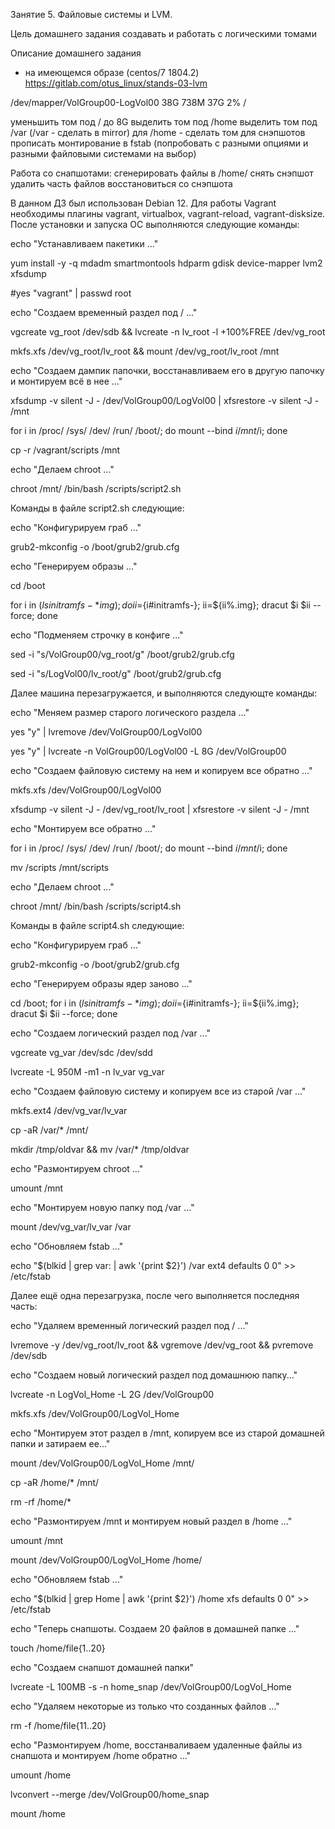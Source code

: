 Занятие 5. Файловые системы и LVM.

Цель домашнего задания
создавать и работать с логическими томами

Описание домашнего задания
- на имеющемся образе (centos/7 1804.2)
https://gitlab.com/otus_linux/stands-03-lvm

/dev/mapper/VolGroup00-LogVol00 38G 738M 37G 2% /

уменьшить том под / до 8G
выделить том под /home
выделить том под /var (/var - сделать в mirror)
для /home - сделать том для снэпшотов
прописать монтирование в fstab (попробовать с разными опциями и разными файловыми системами на выбор)

Работа со снапшотами:
сгенерировать файлы в /home/
снять снэпшот
удалить часть файлов
восстановиться со снэпшота

В данном ДЗ был использован Debian 12.
Для работы Vagrant необходимы плагины vagrant, virtualbox, vagrant-reload, vagrant-disksize.
После установки и запуска ОС выполняются следующие команды:

echo "Устанавливаем пакетики ..."

yum install -y -q mdadm smartmontools hdparm gdisk device-mapper lvm2 xfsdump

#yes "vagrant" | passwd root

echo "Создаем временный раздел под / ..."

vgcreate vg_root /dev/sdb && lvcreate -n lv_root -l +100%FREE /dev/vg_root

mkfs.xfs /dev/vg_root/lv_root && mount /dev/vg_root/lv_root /mnt

echo "Создаем дампик папочки, восстанавливаем его в другую папочку и монтируем всё в нее ..."

xfsdump -v silent -J - /dev/VolGroup00/LogVol00 | xfsrestore -v silent -J - /mnt

for i in /proc/ /sys/ /dev/ /run/ /boot/; do mount --bind $i /mnt/$i; done

cp -r /vagrant/scripts /mnt

echo "Делаем chroot ..."

chroot /mnt/ /bin/bash /scripts/script2.sh

Команды в файле script2.sh следующие:

echo "Конфигурируем граб ..."

grub2-mkconfig -o /boot/grub2/grub.cfg

echo "Генерируем образы ..."

cd /boot

for i in $(ls initramfs-*img); do ii=${i#initramfs-}; ii=${ii%.img}; dracut $i $ii --force; done

echo "Подменяем строчку в конфиге ..."

sed -i "s/VolGroup00/vg_root/g" /boot/grub2/grub.cfg

sed -i "s/LogVol00/lv_root/g" /boot/grub2/grub.cfg


Далее машина перезагружается, и выполняются следующте команды:

echo "Меняем размер старого логического раздела ..."

yes "y" | lvremove /dev/VolGroup00/LogVol00

yes "y" | lvcreate -n VolGroup00/LogVol00 -L 8G /dev/VolGroup00

echo "Создаем файловую систему на нем и копируем все обратно ..."

mkfs.xfs /dev/VolGroup00/LogVol00

xfsdump -v silent -J - /dev/vg_root/lv_root | xfsrestore -v silent -J - /mnt

echo "Монтируем все обратно ..."

for i in /proc/ /sys/ /dev/ /run/ /boot/; do mount --bind $i /mnt/$i; done

mv /scripts /mnt/scripts

echo "Делаем chroot ..."

chroot /mnt/ /bin/bash /scripts/script4.sh


Команды в файле script4.sh следующие:

echo "Конфигурируем граб ..."

grub2-mkconfig -o /boot/grub2/grub.cfg

echo "Генерируем образы ядер заново ..."

cd /boot; for i in $(ls initramfs-*img); do ii=${i#initramfs-}; ii=${ii%.img}; dracut $i $ii --force; done

echo "Создаем логический раздел под /var ..."

vgcreate vg_var /dev/sdc /dev/sdd

lvcreate -L 950M -m1 -n lv_var vg_var

echo "Создаем файловую систему и копируем все из старой /var ..."

mkfs.ext4 /dev/vg_var/lv_var

cp -aR /var/* /mnt/

mkdir /tmp/oldvar && mv /var/* /tmp/oldvar

echo "Размонтируем chroot ..."

umount /mnt

echo "Монтируем новую папку под /var ..."

mount /dev/vg_var/lv_var /var

echo "Обновляем fstab ..."

echo "$(blkid | grep var: | awk '{print $2}') /var ext4 defaults 0 0" >> /etc/fstab


Далее ещё одна перезагрузка, после чего выполняется последняя часть:

echo "Удаляем временный логический раздел под / ..."

lvremove -y /dev/vg_root/lv_root && vgremove /dev/vg_root && pvremove /dev/sdb

echo "Создаем новый логический раздел под домашнюю папку..."

lvcreate -n LogVol_Home -L 2G /dev/VolGroup00

mkfs.xfs /dev/VolGroup00/LogVol_Home

echo "Монтируем этот раздел в /mnt, копируем все из старой домашней папки и затираем ее..."

mount /dev/VolGroup00/LogVol_Home /mnt/

cp -aR /home/* /mnt/

rm -rf /home/*

echo "Размонтируем /mnt и монтируем новый раздел в /home ..."

umount /mnt

mount /dev/VolGroup00/LogVol_Home /home/

echo "Обновляем fstab ..."

echo "$(blkid | grep Home | awk '{print $2}') /home xfs defaults 0 0" >> /etc/fstab

echo "Теперь снапшоты. Создаем 20 файлов в домашней папке ..."

touch /home/file{1..20}

echo "Создаем снапшот домашней папки"

lvcreate -L 100MB -s -n home_snap /dev/VolGroup00/LogVol_Home

echo "Удаляем некоторые из только что созданных файлов ..."

rm -f /home/file{11..20}

echo "Размонтируем /home, восстанваливаем удаленные файлы из снапшота и монтируем /home обратно ..."

umount /home

lvconvert --merge /dev/VolGroup00/home_snap

mount /home
